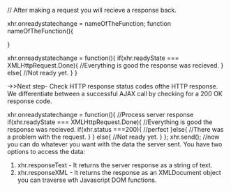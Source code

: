 // After making a request you will recieve a response back.

xhr.onreadystatechange = nameOfTheFunction;
function nameOfTheFunction(){

}

xhr.onreadystatechange = function(){
if(xhr.readyState === XMLHttpRequest.Done){
//Everything is good the response was recieved.
}
else{
//Not ready yet.
}
}

->>Next step-
Check HTTP response status codes ofthe HTTP response. We differentiate between a successful AJAX call by checking for a 200 OK response code.

xhr.onreadystatechange = function(){
//Process server response
if(xhr.readyState === XMLHttpRequest.Done){
//Everything is good the response was recieved.
if(xhr.status ===200){
//perfect
}else{
//There was a problem with the request.
}
}
else{
//Not ready yet.
}
};
xhr.send();
//now you can do whatever you want with the data the server sent.
You have two options to access the data:

1. xhr.responseText - It returns the server response as a string of text.
2. xhr.responseXML - It returns the response as an XMLDocument object you can traverse wth Javascript DOM functions.
